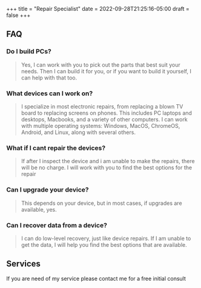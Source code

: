 +++
title = "Repair Specialist"
date = 2022-09-28T21:25:16-05:00
draft = false
+++
## FAQ

### Do I build PCs?

> Yes, I can work with you to pick out the parts that best suit your needs. Then I can build it for you, or if you want to build it yourself, I can help with that too.

### What devices can I work on?

> I specialize in most electronic repairs, from replacing a blown TV board to replacing screens on phones. This includes PC laptops and desktops, Macbooks, and a variety of other computers. I can work with multiple operating systems: Windows, MacOS, ChromeOS, Android, and Linux, along with several others.

### What if I cant repair the devices?

> If after I inspect the device and i am unable to make the repairs, there will be no charge. I will work with you to find the best options for the repair

### Can I upgrade your device?

> This depends on your device, but in most cases, if upgrades are available, yes.

### Can I recover data from a device?

> I can do low-level recovery, just like device repairs. If I am unable to get the data, I will help you find the best options that are available.

## Services

If you are need of my service please contact me for a free initial consult
